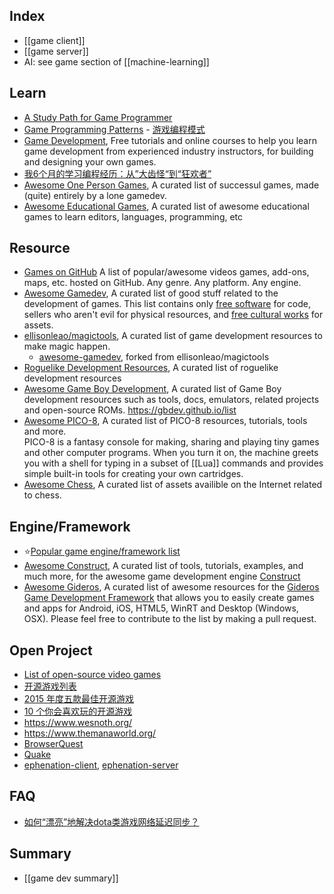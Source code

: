 ## Index
- [[game client]]
- [[game server]]
- AI: see game section of [[machine-learning]]


## Learn
- [A Study Path for Game Programmer](https://github.com/miloyip/game-programmer)
- [Game Programming Patterns](https://github.com/munificent/game-programming-patterns) - [游戏编程模式](https://github.com/tkchu/Game-Programming-Patterns-CN)
- [Game Development](https://gamedevelopment.tutsplus.com/), Free tutorials and online courses to help you learn game development from experienced industry instructors, for building and designing your own games.
- [我6个月的学习编程经历：从”大齿怪“到“狂欢者”](http://www.aqee.net/post/first-six-months.html)
- [Awesome One Person Games](https://github.com/Yonaba/awesome-one-person-games), A curated list of successul games, made (quite) entirely by a lone gamedev.
- [Awesome Educational Games](https://github.com/yrgo/awesome-eg), A curated list of awesome educational games to learn editors, languages, programming, etc


## Resource
- [Games on GitHub](https://github.com/leereilly/games) A list of popular/awesome videos games, add-ons, maps, etc. hosted on GitHub. Any genre. Any platform. Any engine.
- [Awesome Gamedev](https://github.com/Calinou/awesome-gamedev), A curated list of good stuff related to the development of games. This list contains only [free software](https://www.fsf.org/about/what-is-free-software) for code, sellers who aren't evil for physical resources, and [free cultural works](http://freedomdefined.org/Definition) for assets.
- [ellisonleao/magictools](https://github.com/ellisonleao/magictools), A curated list of game development resources to make magic happen.
  - [awesome-gamedev](https://github.com/mbrukman/awesome-gamedev), forked from ellisonleao/magictools
- [Roguelike Development Resources](https://github.com/marukrap/RoguelikeDevResources), A curated list of roguelike development resources
- [Awesome Game Boy Development](https://github.com/gbdev/awesome-gbdev), A curated list of Game Boy development resources such as tools, docs, emulators, related projects and open-source ROMs. https://gbdev.github.io/list
- [Awesome PICO-8](https://github.com/felipebueno/awesome-PICO-8), A curated list of PICO-8 resources, tutorials, tools and more.   
 PICO-8 is a fantasy console for making, sharing and playing tiny games and other computer programs. When you turn it on, the machine greets you with a shell for typing in a subset of [[Lua]] commands and provides simple built-in tools for creating your own cartridges.
- [Awesome Chess](https://github.com/hkirat/awesome-chess), A curated list of assets availible on the Internet related to chess.


## Engine/Framework
- :star:[Popular game engine/framework list](https://github.com/doubility-sky/daydayup/wiki/game-client#game-engineframework)
- [Awesome Construct](https://github.com/WebCreationClub/awesome-construct), A curated list of tools, tutorials, examples, and much more, for the awesome game development engine [Construct](https://www.construct.net/)
- [Awesome Gideros](https://github.com/stetso/awesome-gideros), A curated list of awesome resources for the [Gideros Game Development Framework](http://giderosmobile.com/) that allows you to easily create games and apps for Android, iOS, HTML5, WinRT and Desktop (Windows, OSX). Please feel free to contribute to the list by making a pull request.


## Open Project
- [List of open-source video games](https://en.wikipedia.org/wiki/List_of_open-source_video_games)
- [开源游戏列表](https://zh.wikipedia.org/wiki/%E5%BC%80%E6%BA%90%E6%B8%B8%E6%88%8F%E5%88%97%E8%A1%A8)
- [2015 年度五款最佳开源游戏](https://github.com/OCselected/opensource-2015-yearbook-zh/blob/master/5-best-game-2015.md)
- [10 个你会喜欢玩的开源游戏](https://www.oschina.net/news/21586/10-best-open-source-games)
- https://www.wesnoth.org/
- https://www.themanaworld.org/
- [BrowserQuest](https://github.com/mozilla/BrowserQuest)
- [Quake](https://github.com/id-Software/Quake)
- [ephenation-client](https://github.com/larspensjo/ephenation-client), [ephenation-server](https://github.com/larspensjo/ephenation-server)


## FAQ
- [如何“漂亮”地解决dota类游戏网络延迟同步？](http://www.gameres.com/482069.html)


## Summary
- [[game dev summary]]
